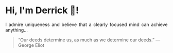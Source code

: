 # Hi, I'm Derrick 👋!
<p align="justify">I admire uniqueness and believe that a clearly focused mind can achieve anything...</p> 
<!-- #quote-start -->
<blockquote>&ldquo;Our deeds determine us, as much as we determine our deeds.&rdquo; &mdash; <footer>George Eliot</footer></blockquote>
<!-- #quote-end -->

